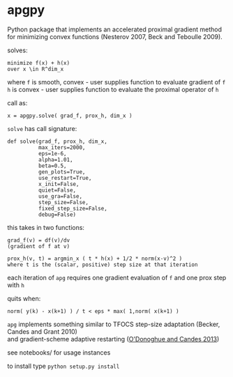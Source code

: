 apgpy
=====================
Python package that implements an accelerated proximal gradient method for 
minimizing convex functions (Nesterov 2007, Beck and Teboulle 2009).

solves: 

    minimize f(x) + h(x)
    over x \in R^dim_x

where `f` is smooth, convex - user supplies function to evaluate gradient of `f`  
`h` is convex - user supplies function to evaluate the proximal operator of `h`

call as:

   ` x = apgpy.solve( grad_f, prox_h, dim_x ) `

`solve` has call signature:

```
def solve(grad_f, prox_h, dim_x,
          max_iters=2000,
          eps=1e-6,
          alpha=1.01,
          beta=0.5,
          gen_plots=True,
          use_restart=True,
          x_init=False,
          quiet=False,
          use_gra=False,
          step_size=False,
          fixed_step_size=False,
          debug=False)
```

this takes in two functions:

    grad_f(v) = df(v)/dv 
    (gradient of f at v)
    
    prox_h(v, t) = argmin_x ( t * h(x) + 1/2 * norm(x-v)^2 )
    where t is the (scalar, positive) step size at that iteration


each iteration of `apg` requires one gradient evaluation of `f` and one prox step with `h`

quits when:
    
    norm( y(k) - x(k+1) ) / t < eps * max( 1,norm( x(k+1) ) 

`apg` implements something similar to TFOCS step-size adaptation (Becker, Candes and Grant 2010)  
and gradient-scheme adaptive restarting ([O'Donoghue and Candes 2013](http://bodonoghue.org/publications/adap_restart.pdf))

see notebooks/ for usage instances

to install type
`python setup.py install`
